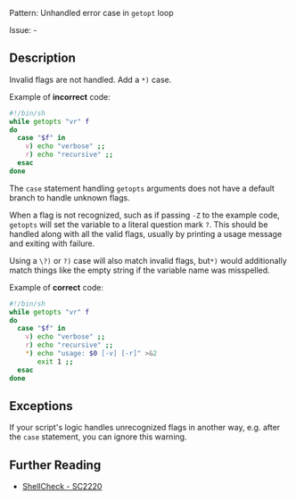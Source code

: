 Pattern: Unhandled error case in `getopt` loop

Issue: -

## Description

Invalid flags are not handled. Add a `*)` case.

Example of **incorrect** code:

```sh
#!/bin/sh
while getopts "vr" f
do
  case "$f" in
    v) echo "verbose" ;;
    r) echo "recursive" ;;
  esac
done
```

The `case` statement handling `getopts` arguments does not have a default branch to handle unknown flags.

When a flag is not recognized, such as if passing `-Z` to the example code, `getopts` will set the variable to a literal question mark `?`. This should be handled along with all the valid flags, usually by printing a usage message and exiting with failure.

Using a `\?)` or `?)` case will also match invalid flags, but`*)` would additionally match things like the empty string if the variable name was misspelled.

Example of **correct** code:

```sh
#!/bin/sh
while getopts "vr" f
do
  case "$f" in
    v) echo "verbose" ;;
    r) echo "recursive" ;;
    *) echo "usage: $0 [-v] [-r]" >&2
       exit 1 ;;
  esac
done
```

## Exceptions

If your script's logic handles unrecognized flags in another way, e.g. after the `case` statement, you can ignore this warning.

## Further Reading

* [ShellCheck - SC2220](https://github.com/koalaman/shellcheck/wiki/SC2220)
